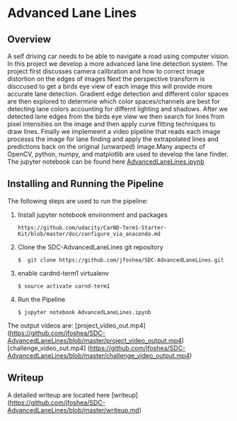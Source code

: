 # Advanced Lane Lines 

## Overview
A self driving car needs to be able to navigate a road using computer vision.  In this project we develop a more advanced lane line detection system. The project first discusses camera calibration and how to correct image distortion on the edges of images Next the perspective transform is disccused to get a birds eye view of each image this will provide more accurate lane detection. Gradient edge detection and different color spaces are then explored to determine which color spaces/channels are best for detecting lane colors accounting for differnt lighting and shadows. After we detected lane edges from the birds eye view we then search for lines from pixel intensities on the image and then apply curve fitting techniques to draw lines. Finally we implemeent a video pipeline that reads each image processs the image for lane finding and apply the extrapolated lines and predictions back on the original (unwarped) image.Many aspects of OpenCV, python, numpy, and matplotlib are used to develop the lane finder. The jupyter notebook can be found here  [AdvancedLaneLines.ipynb](https://github.com/jfoshea/AdvancedLaneLines/blob/master/AdvancedLaneLines.ipynb)

## Installing and Running the Pipeline
The following steps are used to run the pipeline:
1. Install jupyter notebook environment and packages
    ```
    https://github.com/udacity/CarND-Term1-Starter-Kit/blob/master/doc/configure_via_anaconda.md
    ```
2. Clone the SDC-AdvancedLaneLines git repository
    ```  
    $  git clone https://github.com/jfoshea/SDC-AdvancedLaneLines.git
    ```

3. enable cardnd-term1 virtualenv
    ```
    $ source activate carnd-term1
    ```
4. Run the Pipeline 
    ```
    $ jupyter notebook AdvancedLaneLines.ipynb
    ```

The output videos are:
[project_video_out.mp4] (https://github.com/jfoshea/SDC-AdvancedLaneLines/blob/master/project_video_output.mp4)
[challenge_video_out.mp4] (https://github.com/jfoshea/SDC-AdvancedLaneLines/blob/master/challenge_video_output.mp4)

## Writeup 
A detailed writeup are located here [writeup] (https://github.com/jfoshea/SDC-AdvancedLaneLines/blob/master/writeup.md)


